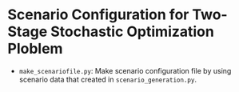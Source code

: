 # Scenario Configuration for Two-Stage Stochastic Optimization Ploblem

 - `make_scenariofile.py`: Make scenario configuration file by using scenario data that created in `scenario_generation.py`.
